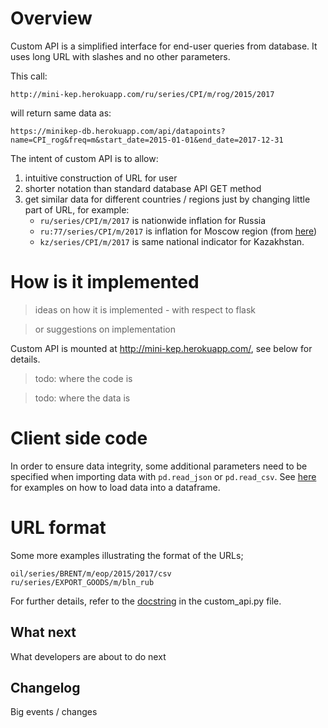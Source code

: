 Overview
========

Custom API is a simplified interface for end-user queries from database. 
It uses long URL with slashes and no other parameters.

This call: 

```http://mini-kep.herokuapp.com/ru/series/CPI/m/rog/2015/2017```

will return same data as:

```https://minikep-db.herokuapp.com/api/datapoints?name=CPI_rog&freq=m&start_date=2015-01-01&end_date=2017-12-31```

The intent of custom API is to allow:
1. intuitive construction of URL for user
2. shorter notation than standard database API GET method 
3. get similar data for different countries / regions just by changing little part of URL, for example: 
   - ```ru/series/CPI/m/2017``` is nationwide inflation for Russia 
   - ```ru:77/series/CPI/m/2017``` is inflation for Moscow region (from [here](http://www.gks.ru/bgd/regl/b16_17/IssWWW.exe/Stg/10-2-1.xls))  
   - ```kz/series/CPI/m/2017``` is same national indicator for Kazakhstan.


How is it implemented
=====================

> ideas on how it is implemented - with respect to flask 

> or suggestions on implementation 

Custom API is mounted at <http://mini-kep.herokuapp.com/>, see below for details. 

> todo: where the code is 

> todo: where the data is 

Client side code
================

In order to ensure data integrity, some additional parameters need to be specified when importing data with ```pd.read_json``` or ```pd.read_csv```.
See [here](custom_api_client_side_code.py) for examples on how to load data into a dataframe.

URL format
==========

Some more examples illustrating the format of the URLs;
```
oil/series/BRENT/m/eop/2015/2017/csv
ru/series/EXPORT_GOODS/m/bln_rub
```
For further details, refer to the [docstring](https://github.com/mini-kep/helpers/blob/master/custom_api/custom_api.py#L1-L46) in the custom_api.py file.

What next
---------

What developers are about to do next

Changelog
---------

Big events / changes
